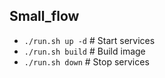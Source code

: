 ## Small_flow


- ``` ./run.sh up -d ```      # Start services
- ```./run.sh build```      # Build image
- ```./run.sh down```       # Stop services